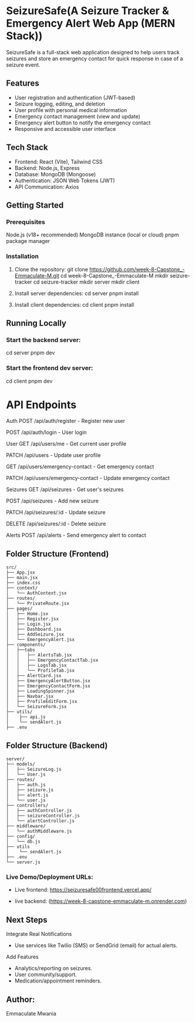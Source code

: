 # SeizureSafe(A Seizure Tracker & Emergency Alert Web App (MERN Stack))

SeizureSafe is a full-stack web application designed to help users track seizures and store an emergency contact for quick response in case of a seizure event. 

## Features

- User registration and authentication (JWT-based)
- Seizure logging, editing, and deletion
- User profile with personal medical information
- Emergency contact management (view and update)
- Emergency alert button to notify the emergency contact
- Responsive and accessible user interface

 
## Tech Stack

- Frontend: React (Vite), Tailwind CSS
- Backend: Node.js, Express
- Database: MongoDB (Mongoose)
- Authentication: JSON Web Tokens (JWT)
- API Communication: Axios

## Getting Started
### Prerequisites
Node.js (v18+ recommended)
MongoDB instance (local or cloud)
pnpm package manager

### Installation
1. Clone the repository:
git clone https://github.com/week-8-Capstone_-Emmaculate-M.git
cd week-8-Capstone_-Emmaculate-M
mkdir seizure-tracker
cd seizure-tracker
mkdir server
mkdir client

2. Install server dependencies:
cd server
pnpm install

3. Install client dependencies:
cd client
pnpm install

## Running Locally
### Start the backend server:
cd server
pnpm dev

### Start the frontend dev server:
cd client
pnpm dev

# API Endpoints
Auth
POST /api/auth/register - Register new user

POST /api/auth/login - User login

User
GET /api/users/me - Get current user profile

PATCH /api/users - Update user profile

GET /api/users/emergency-contact - Get emergency contact

PATCH /api/users/emergency-contact - Update emergency contact

Seizures
GET /api/seizures - Get user's seizures

POST /api/seizures - Add new seizure

PATCH /api/seizures/:id - Update seizure

DELETE /api/seizures/:id - Delete seizure

Alerts
POST /api/alerts - Send emergency alert to contact

## Folder Structure (Frontend)
```
src/
├── App.jsx
├── main.jsx
├── index.css
├── context/
│   └── AuthContext.jsx
├── routes/
│   └── PrivateRoute.jsx
├── pages/
│   ├── Home.jsx
│   ├── Register.jsx
│   ├── Login.jsx
│   ├── Dashboard.jsx
│   ├── AddSeizure.jsx
│   └── EmergencyAlert.jsx
├── components/
│   ├──tabs
│   │   ├── AlertsTab.jsx
│   │   ├── EmergencyContactTab.jsx
│   │   ├── LogsTab.jsx
│   │   └── ProfileTab.jsx
│   ├── AlertCard.jsx
│   ├── EmergencyAlertButton.jsx
│   ├── EmergencyContactForm.jsx
│   ├── LoadingSpinner.jsx
│   ├── Navbar.jsx
│   ├── ProfileEditForm.jsx
│   └── SeizureForm.jsx
├── utils/
│    ├── api.js
│    └── sendAlert.js
├── .env
```

## Folder Structure (Backend)
```
server/
├── models/
│   ├── SeizureLog.js 
│   └── User.js
├── routes/
│   ├── auth.js
│   ├── seizure.js
│   ├── alert.js
│   └── user.js
├── controllers/
│   ├── authController.js
│   ├── seizureController.js
│   └── alertController.js
├── middleware/
│   └── authMiddleware.js
├── config/
│   └── db.js
├── utils
│    └── sendAlert.js
├── .env
└── server.js
```


### Live Demo/Deployment URLs:
- Live frontend: https://seizuresafe00frontend.vercel.app/

- live backend: (https://week-8-capstone-emmaculate-m.onrender.com)

## Next Steps
Integrate Real Notifications
- Use services like Twilio (SMS) or SendGrid (email) for actual alerts.

Add Features
- Analytics/reporting on seizures.
- User community/support.
- Medication/appointment reminders.


## Author:
Emmaculate Mwania
